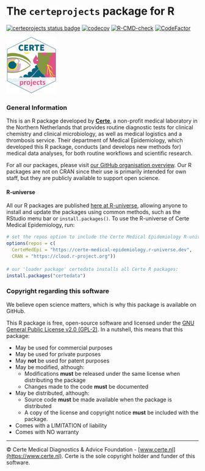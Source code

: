 # The `certeprojects` package for R

[![certeprojects status badge](https://certe-medical-epidemiology.r-universe.dev/badges/certeprojects?color=01617e)](https://certe-medical-epidemiology.r-universe.dev)
[![codecov](https://codecov.io/gh/certe-medical-epidemiology/certeprojects/branch/main/graph/badge.svg)](https://codecov.io/gh/certe-medical-epidemiology/certeprojects)
[![R-CMD-check](https://github.com/certe-medical-epidemiology/certeprojects/actions/workflows/R-CMD-check.yaml/badge.svg?branch=main)](https://github.com/certe-medical-epidemiology/certeprojects/actions/workflows/R-CMD-check.yaml)
[![CodeFactor](https://www.codefactor.io/repository/github/certe-medical-epidemiology/certeprojects/badge/main)](https://www.codefactor.io/repository/github/certe-medical-epidemiology/certeprojects/overview/main)

<img src="./logo.svg" height="150px" />

### General Information

This is an R package developed by [**Certe**](https://www.certe.nl), a non-profit medical laboratory in the Northern Netherlands that provides routine diagnostic tests for clinical chemistry and clinical microbiology, as well as medical logistics and a thrombosis service. Their department of Medical Epidemiology, which developed this R package, conducts (and develops new methods for) medical data analyses, for both routine workflows and scientific research.

For all our packages, please visit [our GitHub organisation overview](https://github.com/certe-medical-epidemiology). Our R packages are not on CRAN since their use is primarily intended for own staff, but they are publicly available to support open science. 

#### R-universe

All our R packages are published [here at R-universe](https://certe-medical-epidemiology.r-universe.dev), allowing anyone to install and update the packages using common methods, such as the RStudio menu bar or `install.packages()`. To use the R-universe of Certe Medical Epidemiology, run:

```r
# set the repos option to include the Certe Medical Epidemiology R-universe
options(repos = c(
  CerteMedEpi = "https://certe-medical-epidemiology.r-universe.dev",
  CRAN = "https://cloud.r-project.org"))

# our 'loader package' certedata installs all Certe R packages:
install.packages("certedata")
```

### Copyright regarding this software

We believe open science matters, which is why this package is available on GitHub.

This R package is free, open-source software and licensed under the [GNU General Public License v2.0 (GPL-2)](./LICENSE.md). In a nutshell, this means that this package:

- May be used for commercial purposes
- May be used for private purposes
- May **not** be used for patent purposes
- May be modified, although:
  - Modifications **must** be released under the same license when distributing the package
  - Changes made to the code **must** be documented
- May be distributed, although:
  - Source code **must** be made available when the package is distributed
  - A copy of the license and copyright notice **must** be included with the package.
- Comes with a LIMITATION of liability
- Comes with NO warranty

----

© Certe Medical Diagnostics & Advice Foundation - [www.certe.nl](https://www.certe.nl). Certe is the sole copyright holder and funder of this software.
